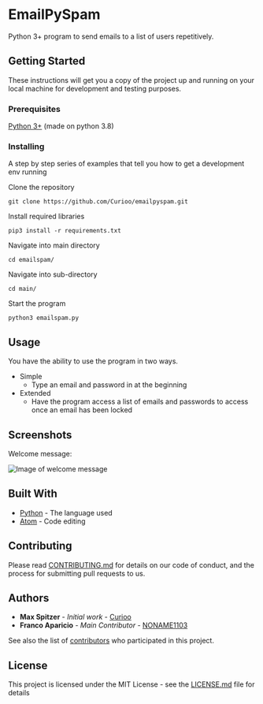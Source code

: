 # EmailPySpam

Python 3+ program to send emails to a list of users repetitively.


## Getting Started

These instructions will get you a copy of the project up and running on your local machine for development and testing purposes.

### Prerequisites

[Python 3+](https://www.python.org/downloads/) (made on python 3.8)

### Installing

A step by step series of examples that tell you how to get a development env running

Clone the repository

```
git clone https://github.com/Curioo/emailpyspam.git
```

Install required libraries

```
pip3 install -r requirements.txt
```

Navigate into main directory

```
cd emailspam/
```

Navigate into sub-directory

```
cd main/
```

Start the program

```
python3 emailspam.py
```

## Usage

You have the ability to use the program in two ways.
* Simple
  * Type an email and password in at the beginning
* Extended
  * Have the program access a list of emails and passwords to access once an email has been locked
## Screenshots

Welcome message:


![Image of welcome message](https://i.imgur.com/q3RLv0V.png)

## Built With

* [Python](https://www.python.org) - The language used
* [Atom](https://Atom.io) - Code editing

## Contributing

Please read [CONTRIBUTING.md](https://github.com/Curioo/emailpyspam/blob/master/CONTRIBUTING.md) for details on our code of conduct, and the process for submitting pull requests to us.

## Authors

* **Max Spitzer** - *Initial work* - [Curioo](https://github.com/Curioo)
* **Franco Aparicio** - *Main Contributor* - [NONAME1103](https://github.com/NONAME1103)

See also the list of [contributors](https://github.com/Curioo/emailpyspam/contributors) who participated in this project.

## License

This project is licensed under the MIT License - see the [LICENSE.md](https://github.com/Curioo/emailpyspam/blob/master/LICENSE) file for details
